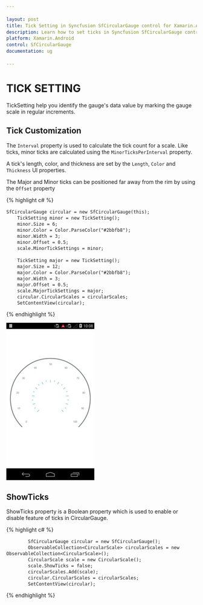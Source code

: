 ```yaml
---

layout: post
title: Tick Setting in Syncfusion SfCircularGauge control for Xamarin.Android 
description: Learn how to set ticks in Syncfusion SfCircularGauge control
platform: Xamarin.Android
control: SfCircularGauge
documentation: ug

---
```


# TICK SETTING

TickSetting help you identify the gauge's data value by marking the gauge scale in regular increments.

## Tick Customization  

The `Interval` property is used to calculate the tick count for a scale. Like ticks, minor ticks are calculated using the `MinorTicksPerInterval` property.

A tick's length, color, and thickness are set by the `Length`, `Color` and  `Thickness` UI properties.

The Major and Minor ticks can be positioned far away from the rim by using the `Offset` property


{% highlight c# %}

    SfCircularGauge circular = new SfCircularGauge(this);  
        TickSetting minor = new TickSetting();
        minor.Size = 6;
        minor.Color = Color.ParseColor("#2bbfb8");
        minor.Width = 3;
        minor.Offset = 0.5;
        scale.MinorTickSettings = minor;
    	
        TickSetting major = new TickSetting();
        major.Size = 12;
        major.Color = Color.ParseColor("#2bbfb8");
        major.Width = 3;
        major.Offset = 0.5;
        scale.MajorTickSettings = major;
        circular.CircularScales = circularScales;
        SetContentView(circular);

{% endhighlight %}

![](tick-setting_images/tick-setting_img1.png)

## ShowTicks

ShowTicks property is a Boolean property which is used to enable or disable feature of ticks in CircularGauge.

{% highlight c# %}

            SfCircularGauge circular = new SfCircularGauge();    
            ObservableCollection<CircularScale> circularScales = new ObservableCollection<CircularScale>();   
            CircularScale scale = new CircularScale();     
            scale.ShowTicks = false;
            circularScales.Add(scale);
            circular.CircularScales = circularScales;
            SetContentView(circular);
   
    
{% endhighlight %}